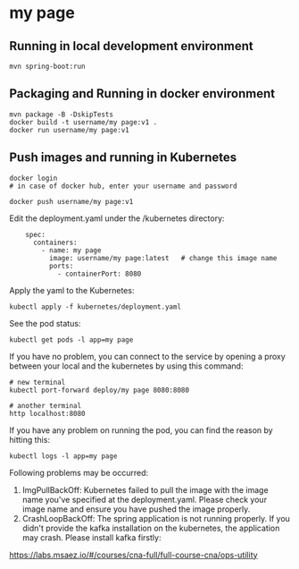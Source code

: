 # my page

## Running in local development environment

```
mvn spring-boot:run
```

## Packaging and Running in docker environment

```
mvn package -B -DskipTests
docker build -t username/my page:v1 .
docker run username/my page:v1
```

## Push images and running in Kubernetes

```
docker login 
# in case of docker hub, enter your username and password

docker push username/my page:v1
```

Edit the deployment.yaml under the /kubernetes directory:
```
    spec:
      containers:
        - name: my page
          image: username/my page:latest   # change this image name
          ports:
            - containerPort: 8080

```

Apply the yaml to the Kubernetes:
```
kubectl apply -f kubernetes/deployment.yaml
```

See the pod status:
```
kubectl get pods -l app=my page
```

If you have no problem, you can connect to the service by opening a proxy between your local and the kubernetes by using this command:
```
# new terminal
kubectl port-forward deploy/my page 8080:8080

# another terminal
http localhost:8080
```

If you have any problem on running the pod, you can find the reason by hitting this:
```
kubectl logs -l app=my page
```

Following problems may be occurred:

1. ImgPullBackOff:  Kubernetes failed to pull the image with the image name you've specified at the deployment.yaml. Please check your image name and ensure you have pushed the image properly.
1. CrashLoopBackOff: The spring application is not running properly. If you didn't provide the kafka installation on the kubernetes, the application may crash. Please install kafka firstly:

https://labs.msaez.io/#/courses/cna-full/full-course-cna/ops-utility

